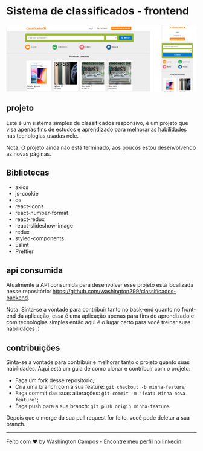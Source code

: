 # Sistema de classificados - frontend

<img src="/src/assets/images/layout.png" alt="layout" title="Layout">

## projeto

Este é um sistema simples de classificados responsivo, é um projeto que visa apenas fins de estudos e
aprendizado para melhorar as habilidades nas tecnologias usadas nele.

Nota: O projeto ainda não está terminado, aos poucos estou desenvolvendo as novas páginas.

## Bibliotecas

- axios
- js-cookie
- qs
- react-icons
- react-number-format
- react-redux
- react-slideshow-image
- redux
- styled-components
- Eslint
- Prettier

## api consumida

Atualmente a API consumida para desenvolver esse projeto está localizada nesse repositório: https://github.com/washington299/classificados-backend.

Nota: Sinta-se a vontade para contribuir tanto no back-end quanto no front-end da aplicação, essa é uma aplicação apenas para fins de aprendizado e com tecnologias simples então aqui é o lugar certo para você treinar suas habilidades :)

## contribuições

Sinta-se a vontade para contribuir e melhorar tanto o projeto quanto suas habilidades. Aqui está um guia de como clonar e contribuir com o projeto:

- Faça um fork desse repositório;
- Cria uma branch com a sua feature: `git checkout -b minha-feature`;
- Faça commit das suas alterações: `git commit -m 'feat: Minha nova feature'`;
- Faça push para a sua branch: `git push origin minha-feature`.

Depois que o merge da sua pull request for feito, você pode deletar a sua branch.

---

Feito com ♥ by Washington Campos - [Encontre meu perfil no linkedin](https://www.linkedin.com/in/washington-campos-741771162/)
